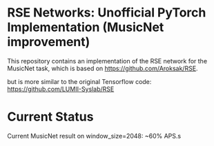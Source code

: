 # RSE Networks: Unofficial PyTorch Implementation (MusicNet improvement)

This repository contains an implementation of the RSE network for the MusicNet task, which is based on https://github.com/Aroksak/RSE.

but is more similar to the original Tensorflow code: https://github.com/LUMII-Syslab/RSE

# Current Status

Current MusicNet result on window_size=2048: ~60% APS.s
